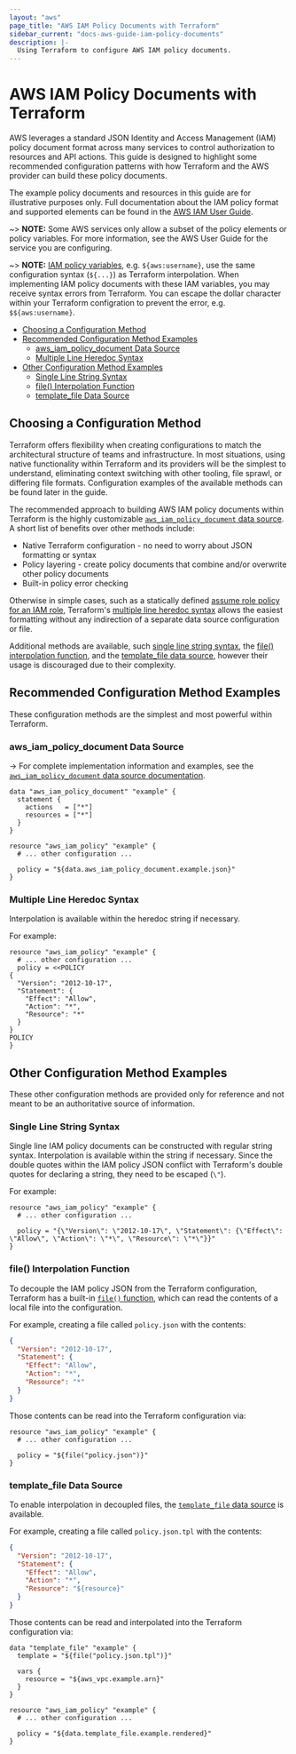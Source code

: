 ```yaml
---
layout: "aws"
page_title: "AWS IAM Policy Documents with Terraform"
sidebar_current: "docs-aws-guide-iam-policy-documents"
description: |-
  Using Terraform to configure AWS IAM policy documents.
---
```


# AWS IAM Policy Documents with Terraform

AWS leverages a standard JSON Identity and Access Management (IAM) policy document format across many services to control authorization to resources and API actions. This guide is designed to highlight some recommended configuration patterns with how Terraform and the AWS provider can build these policy documents.

The example policy documents and resources in this guide are for illustrative purposes only. Full documentation about the IAM policy format and supported elements can be found in the [AWS IAM User Guide](https://docs.aws.amazon.com/IAM/latest/UserGuide/reference_policies_elements.html).

~> **NOTE:** Some AWS services only allow a subset of the policy elements or policy variables. For more information, see the AWS User Guide for the service you are configuring.

~> **NOTE:** [IAM policy variables](https://docs.aws.amazon.com/IAM/latest/UserGuide/reference_policies_variables.html), e.g. `${aws:username}`, use the same configuration syntax (`${...}`) as Terraform interpolation. When implementing IAM policy documents with these IAM variables, you may receive syntax errors from Terraform. You can escape the dollar character within your Terraform configration to prevent the error, e.g. `$${aws:username}`.

<!-- TOC depthFrom:2 -->

- [Choosing a Configuration Method](#choosing-a-configuration-method)
- [Recommended Configuration Method Examples](#recommended-configuration-method-examples)
    - [aws_iam_policy_document Data Source](#aws_iam_policy_document-data-source)
    - [Multiple Line Heredoc Syntax](#multiple-line-heredoc-syntax)
- [Other Configuration Method Examples](#other-configuration-method-examples)
    - [Single Line String Syntax](#single-line-string-syntax)
    - [file() Interpolation Function](#file-interpolation-function)
    - [template_file Data Source](#template_file-data-source)

<!-- /TOC -->

## Choosing a Configuration Method

Terraform offers flexibility when creating configurations to match the architectural structure of teams and infrastructure. In most situations, using native functionality within Terraform and its providers will be the simplest to understand, eliminating context switching with other tooling, file sprawl, or differing file formats. Configuration examples of the available methods can be found later in the guide.

The recommended approach to building AWS IAM policy documents within Terraform is the highly customizable [`aws_iam_policy_document` data source](#aws_iam_policy_document-data-source). A short list of benefits over other methods include:

- Native Terraform configuration - no need to worry about JSON formatting or syntax
- Policy layering - create policy documents that combine and/or overwrite other policy documents
- Built-in policy error checking

Otherwise in simple cases, such as a statically defined [assume role policy for an IAM role](https://docs.aws.amazon.com/IAM/latest/UserGuide/id_roles_use_permissions-to-switch.html), Terraform's [multiple line heredoc syntax](#multiple-line-heredoc-syntax) allows the easiest formatting without any indirection of a separate data source configuration or file.

Additional methods are available, such [single line string syntax](#single-line-string-syntax), the [file() interpolation function](#file-interpolation-function), and the [template_file data source](#template_file-data-source), however their usage is discouraged due to their complexity.

## Recommended Configuration Method Examples

These configuration methods are the simplest and most powerful within Terraform.

### aws_iam_policy_document Data Source

-> For complete implementation information and examples, see the [`aws_iam_policy_document` data source documentation](/docs/providers/aws/d/iam_policy_document.html).

```hcl
data "aws_iam_policy_document" "example" {
  statement {
    actions   = ["*"]
    resources = ["*"]
  }
}

resource "aws_iam_policy" "example" {
  # ... other configuration ...

  policy = "${data.aws_iam_policy_document.example.json}"
}
```

### Multiple Line Heredoc Syntax

Interpolation is available within the heredoc string if necessary.

For example:

```hcl
resource "aws_iam_policy" "example" {
  # ... other configuration ...
  policy = <<POLICY
{
  "Version": "2012-10-17",
  "Statement": {
    "Effect": "Allow",
    "Action": "*",
    "Resource": "*"
  }
}
POLICY
}
```

## Other Configuration Method Examples

These other configuration methods are provided only for reference and not meant to be an authoritative source of information.

### Single Line String Syntax

Single line IAM policy documents can be constructed with regular string syntax. Interpolation is available within the string if necessary. Since the double quotes within the IAM policy JSON conflict with Terraform's double quotes for declaring a string, they need to be escaped (`\"`).

For example:

```hcl
resource "aws_iam_policy" "example" {
  # ... other configuration ...

  policy = "{\"Version\": \"2012-10-17\", \"Statement\": {\"Effect\": \"Allow\", \"Action\": \"*\", \"Resource\": \"*\"}}"
}
```

### file() Interpolation Function

To decouple the IAM policy JSON from the Terraform configuration, Terraform has a built-in [`file()` function](https://www.terraform.io/docs/configuration/functions/file.html), which can read the contents of a local file into the configuration.

For example, creating a file called `policy.json` with the contents:

```json
{
  "Version": "2012-10-17",
  "Statement": {
    "Effect": "Allow",
    "Action": "*",
    "Resource": "*"
  }
}
```

Those contents can be read into the Terraform configuration via:

```hcl
resource "aws_iam_policy" "example" {
  # ... other configuration ...

  policy = "${file("policy.json")}"
}
```

### template_file Data Source

To enable interpolation in decoupled files, the [`template_file` data source](/docs/providers/template/d/file.html) is available.

For example, creating a file called `policy.json.tpl` with the contents:

```json
{
  "Version": "2012-10-17",
  "Statement": {
    "Effect": "Allow",
    "Action": "*",
    "Resource": "${resource}"
  }
}
```

Those contents can be read and interpolated into the Terraform configuration via:

```hcl
data "template_file" "example" {
  template = "${file("policy.json.tpl")}"

  vars {
    resource = "${aws_vpc.example.arn}"
  }
}

resource "aws_iam_policy" "example" {
  # ... other configuration ...

  policy = "${data.template_file.example.rendered}"
}
```
